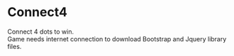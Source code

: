 # Connect4
Connect 4 dots to win. <br>
Game needs internet connection to download Bootstrap and Jquery library files. <br>
